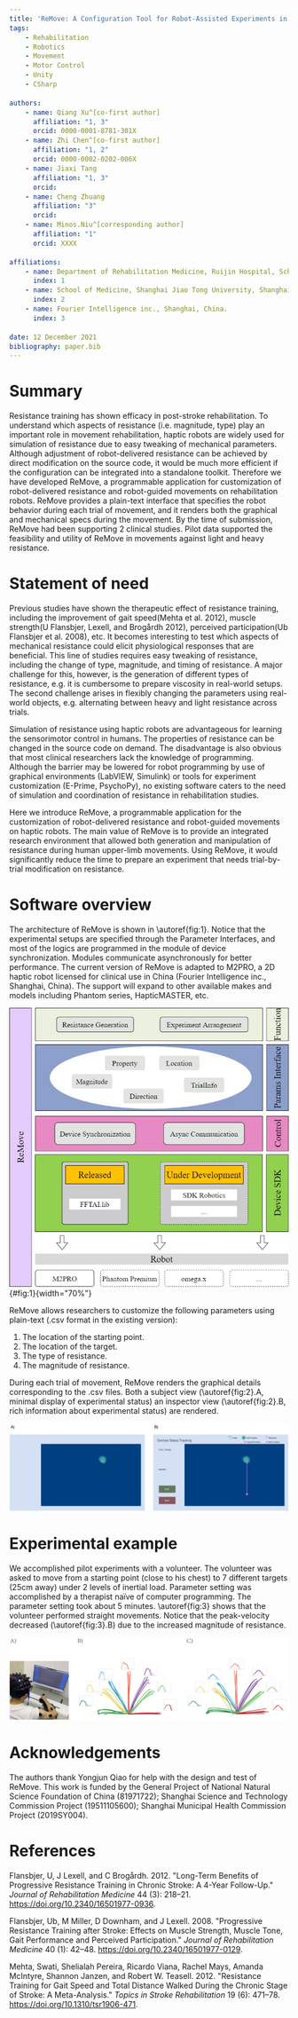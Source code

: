 ```yaml
---
title: 'ReMove: A Configuration Tool for Robot-Assisted Experiments in Rehabilitation'
tags:
    - Rehabilitation
    - Robotics
    - Movement
    - Motor Control
    - Unity
    - CSharp

authors:
    - name: Qiang Xu^[co-first author]
      affiliation: "1, 3"
      orcid: 0000-0001-8781-301X
    - name: Zhi Chen^[co-first author]
      affiliation: "1, 2"
      orcid: 0000-0002-0202-006X
    - name: Jiaxi Tang
      affiliation: "1, 3"
      orcid:
    - name: Cheng Zhuang
      affiliation: "3"
      orcid:
    - name: Minos.Niu^[corresponding author]
      affiliation: "1"
      orcid: XXXX

affiliations:
    - name: Department of Rehabilitation Medicine, Ruijin Hospital, School of Medicine, Shanghai Jiao Tong University, Shanghai, China.
      index: 1
    - name: School of Medicine, Shanghai Jiao Tong University, Shanghai, China.
      index: 2
    - name: Fourier Intelligence inc., Shanghai, China.
      index: 3

date: 12 December 2021
bibliography: paper.bib
---
```


# Summary

Resistance training has shown efficacy in post-stroke rehabilitation. To understand which aspects of resistance (i.e. magnitude, type) play an important role in movement rehabilitation, haptic robots are widely used for simulation of resistance due to easy tweaking of mechanical parameters. Although adjustment of robot-delivered resistance can be achieved by direct modification on the source code, it would be much more efficient if the configuration can be integrated into a standalone toolkit. Therefore we have developed ReMove, a programmable application for customization of robot-delivered resistance and robot-guided movements on rehabilitation robots. ReMove provides a plain-text interface that specifies the robot behavior during each trial of movement, and it renders both the graphical and mechanical specs during the movement. By the time of submission, ReMove had been supporting 2 clinical studies. Pilot data supported the feasibility and utility of ReMove in movements against light and heavy resistance.

# Statement of need

Previous studies have shown the therapeutic effect of resistance training, including the improvement of gait speed(Mehta et al. 2012), muscle strength(U Flansbjer, Lexell, and Brogårdh 2012), perceived participation(Ub Flansbjer et al. 2008), etc. It becomes interesting to test which aspects of mechanical resistance could elicit physiological responses that are beneficial. This line of studies requires easy tweaking of resistance, including the change of type, magnitude, and timing of resistance. A major challenge for this, however,  is the generation of different types of resistance, e.g. it is cumbersome to prepare viscosity in real-world setups. The second challenge arises in flexibly changing the parameters using real-world objects, e.g. alternating between heavy and light resistance across trials.

Simulation of resistance using haptic robots are advantageous for learning the sensorimotor control in humans. The properties of resistance can be changed in the source code on demand. The disadvantage is also obvious that most clinical researchers lack the knowledge of programming. Although the barrier may be lowered for robot programming by use of graphical environments (LabVIEW, Simulink) or tools for experiment customization (E-Prime, PsychoPy), no existing software caters to the need of simulation and coordination of resistance in rehabilitation studies.

Here we introduce ReMove, a programmable application for the customization of robot-delivered resistance and robot-guided movements on haptic robots. The main value of ReMove is to provide an integrated research environment that allowed both generation and manipulation of resistance during human upper-limb movements. Using ReMove, it would significantly reduce the time to prepare an experiment that needs trial-by-trial modification on resistance.

# Software overview

The architecture of ReMove is shown in \autoref{fig:1}. Notice that the experimental setups are specified through the Parameter Interfaces, and most of the logics are programmed in the module of device synchronization. Modules communicate asynchronously for better performance. The current version of ReMove is adapted to M2PRO, a 2D haptic robot licensed for clinical use in China (Fourier Intelligence inc., Shanghai, China). The support will expand to other available makes and models including Phantom series, HapticMASTER, etc.

![The architecture of ReMove.](Fig_1.jpg){#fig:1}{width="70%"}

ReMove allows researchers to customize the following parameters using plain-text (.csv format in the existing version):

1. The location of the starting point.
2. The location of the target.
3. The type of resistance.
4. The magnitude of resistance.

During each trial of movement, ReMove renders the graphical details corresponding to the .csv files. Both a subject view (\autoref{fig:2}.A, minimal display of experimental status) an inspector view (\autoref{fig:2}.B, rich information about experimental status) are rendered.

![The main UIs of ReMove. A) the subject view, displaying only task-related elements to the participant. B) the inspector view, with additional information about test progress, device status, etc.\label{fig:2}](./Fig_2.jpg)

# Experimental example

We accomplished pilot experiments with a volunteer. The volunteer was asked to move from a starting point (close to his chest) to 7 different targets (25cm away) under 2 levels of inertial load. Parameter setting was accomplished by a therapist naïve of computer programming. The parameter setting took about 5 minutes. \autoref{fig:3} shows that the volunteer performed straight movements. Notice that the peak-velocity decreased (\autoref{fig:3}.B) due to the increased magnitude of resistance.

![The Pilot data of ReMove. A) The actual scene of one clinical study supported by ReMove. B) This panel displays the trajectories and movement velocity profiles in light condition (10Ns^2^/m,30Ns/m). C)This panel displays the trajectories and movement velocity profiles in heavy condition (50Ns^2^/m,30Ns/m).\label{fig:3}](./Fig_3.jpg)

# Acknowledgements

The authors thank Yongjun Qiao for help with the design and test of ReMove. This work is funded by the General Project of National Natural Science Foundation of China (81971722); Shanghai Science and Technology Commission Project (19511105600); Shanghai Municipal Health Commission Project (2019SY004).

# References

Flansbjer, U, J Lexell, and C Brogårdh. 2012. &quot;Long-Term Benefits of Progressive Resistance Training in Chronic Stroke: A 4-Year Follow-Up.&quot; _Journal of Rehabilitation Medicine_ 44 (3): 218–21. <https://doi.org/10.2340/16501977-0936>.

Flansbjer, Ub, M Miller, D Downham, and J Lexell. 2008. &quot;Progressive Resistance Training after Stroke: Effects on Muscle Strength, Muscle Tone, Gait Performance and Perceived Participation.&quot; _Journal of Rehabilitation Medicine_ 40 (1): 42–48. <https://doi.org/10.2340/16501977-0129>.

Mehta, Swati, Shelialah Pereira, Ricardo Viana, Rachel Mays, Amanda McIntyre, Shannon Janzen, and Robert W. Teasell. 2012. &quot;Resistance Training for Gait Speed and Total Distance Walked During the Chronic Stage of Stroke: A Meta-Analysis.&quot; _Topics in Stroke Rehabilitation_ 19 (6): 471–78. <https://doi.org/10.1310/tsr1906-471>.
